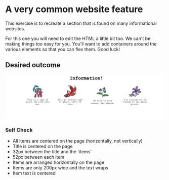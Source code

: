 # A very common website feature

This exercise is to recreate a section that is found on many informational websites.

For this one you will need to edit the HTML a little bit too. We can't be making things _too_ easy for you. You'll want to add containers around the various elements so that you can flex them. Good luck!

## Desired outcome

![desired outcome](./desired-outcome.png)

### Self Check

- All items are centered on the page (horizontally, not vertically)
- Title is centered on the page
- 32px between the title and the 'items'
- 52px between each item
- Items are arranged horizontally on the page
- Items are only 200px wide and the text wraps
- Item text is centered
